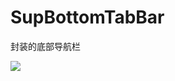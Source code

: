 # SupBottomTabBar
封装的底部导航栏

[![](https://www.jitpack.io/v/melody1993/SupBottomTabBar.svg)](https://www.jitpack.io/#melody1993/SupBottomTabBar)


